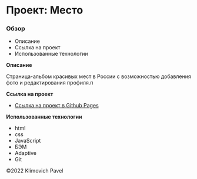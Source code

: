 # Проект: Место

### Обзор

* Описание
* Ссылка на проект
* Использованные технологии

**Описание**

Страница-альбом красивых мест в России с возможностью добавления фото и редактирования профиля.п

**Ссылка на проект**

* [Ссылка на проект в Github Pages](https://www.figma.com/file/2cn9N9jSkmxD84oJik7xL7/JavaScript.-Sprint-4?node-id=0%3A1)

**Использованные технологии**

* html
* css
* JavaScript
* БЭМ
* Adaptive
* Git

&copy;2022 Klimovich Pavel
